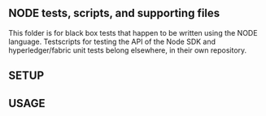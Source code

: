 ## NODE tests, scripts, and supporting files
This folder is for black box tests that happen to be written using the
NODE language.
Testscripts for testing the API of the Node SDK and hyperledger/fabric
unit tests belong elsewhere, in their own repository.

## SETUP

## USAGE

